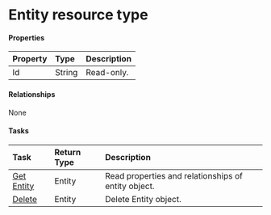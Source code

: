 # Entity resource type



#### Properties
| Property	   | Type	|Description|
|:---------------|:--------|:----------|
|Id|String| Read-only.|

#### Relationships
None


#### Tasks

| Task		   | Return Type	|Description|
|:---------------|:--------|:----------|
|[Get Entity](../api/entity_get.md) | Entity |Read properties and relationships of entity object.|
|[Delete](../api/entity_delete.md) | Entity	|Delete Entity object. |
